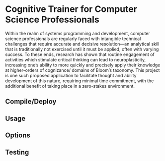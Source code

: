 # Cognitive Trainer for Computer Science Professionals

Within the realm of systems programming and development, computer science professionals are regularly faced with intangible technical challenges that require accurate and decisive resolution—an analytical skill that is traditionally not exercised until it must be applied, often with varying success. To these ends, research has shown that routine engagement of activities which stimulate critical thinking can lead to neuroplasticity, increasing one’s ability to more quickly and precisely apply their knowledge at higher-orders of cognizance/ domains of Bloom’s taxonomy. This project is one such proposed application to facilitate thought and ability development of this nature, requiring minimal time commitment, with the additional benefit of taking place in a zero-stakes environment.

## Compile/Deploy

## Usage

## Options

## Testing


